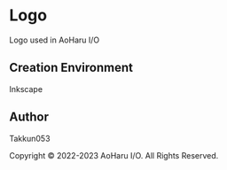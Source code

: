 # Logo
Logo used in AoHaru I/O

## Creation Environment
Inkscape

## Author
Takkun053

Copyright © 2022-2023 AoHaru I/O. All Rights Reserved.
